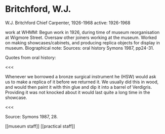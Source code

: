 # Britchford, W.J.

W.J. Britchford Chief Carpenter, 1926-1968 active: 1926-1968

work at WHMM: Begun work in 1926, during time of museum reorganisation at Wigmore Street. Oversaw other joiners working at the museum. Worked on making showcases/cabinets, and producing replica objects for display in museum. Biographical note: Sources: oral history Symons 1987, pp24-31.

Quotes from oral history:

&lt;&lt;&lt;

Whenever we borrowed a bronze surgical instrument he \(HSW\) would ask us to make a replica of it before we returned it. We usually did this in wood, and would then paint it with thin glue and dip it into a barrel of Verdigris. Providing it was not knocked about it would last quite a long time in the showcase.

&lt;&lt;&lt;

Source: Symons 1987, 28.

\[\[museum staff\]\] \[\[practical staff\]\]

